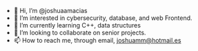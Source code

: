 - 👋 Hi, I’m @joshuaamacias
- 👀 I’m interested in cybersecurity, database, and web Frontend.
- 🌱 I’m currently learning C++, data structures
- 💞️ I’m looking to collaborate on senior projects.
- 📫 How to reach me, through email, joshuamm@hotmail.es


<!---
joshuaamacias/joshuaamacias is a ✨ special ✨ repository because its `README.md` (this file) appears on your GitHub profile.
You can click the Preview link to take a look at your changes.
--->

